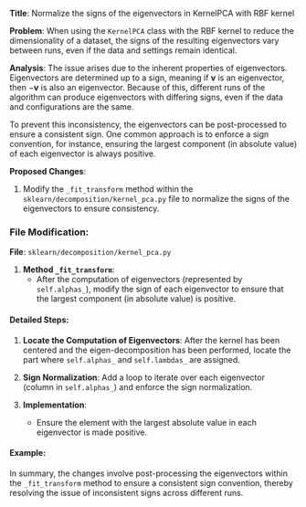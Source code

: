 **Title**: Normalize the signs of the eigenvectors in KernelPCA with RBF kernel

**Problem**:
When using the `KernelPCA` class with the RBF kernel to reduce the dimensionality of a dataset, the signs of the resulting eigenvectors vary between runs, even if the data and settings remain identical.

**Analysis**:
The issue arises due to the inherent properties of eigenvectors. Eigenvectors are determined up to a sign, meaning if $\mathbf{v}$ is an eigenvector, then $-\mathbf{v}$ is also an eigenvector. Because of this, different runs of the algorithm can produce eigenvectors with differing signs, even if the data and configurations are the same.

To prevent this inconsistency, the eigenvectors can be post-processed to ensure a consistent sign. One common approach is to enforce a sign convention, for instance, ensuring the largest component (in absolute value) of each eigenvector is always positive.

**Proposed Changes**:
1. Modify the `_fit_transform` method within the `sklearn/decomposition/kernel_pca.py` file to normalize the signs of the eigenvectors to ensure consistency.

### File Modification:
**File**: `sklearn/decomposition/kernel_pca.py`

1. **Method `_fit_transform`**:
    - After the computation of eigenvectors (represented by `self.alphas_`), modify the sign of each eigenvector to ensure that the largest component (in absolute value) is positive.

#### Detailed Steps:

1. **Locate the Computation of Eigenvectors**:
   After the kernel has been centered and the eigen-decomposition has been performed, locate the part where `self.alphas_` and `self.lambdas_` are assigned.

2. **Sign Normalization**:
   Add a loop to iterate over each eigenvector (column in `self.alphas_`) and enforce the sign normalization.

3. **Implementation**:
   - Ensure the element with the largest absolute value in each eigenvector is made positive.

#### Example:


In summary, the changes involve post-processing the eigenvectors within the `_fit_transform` method to ensure a consistent sign convention, thereby resolving the issue of inconsistent signs across different runs.